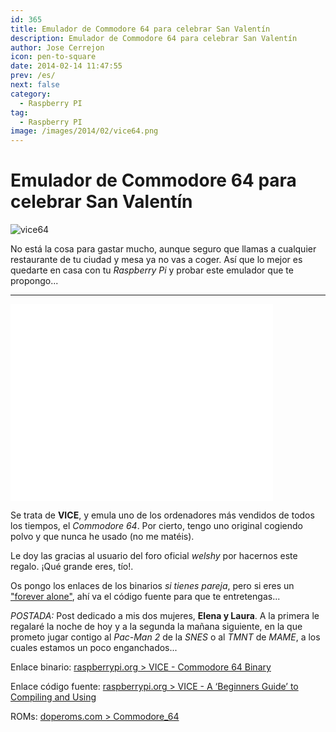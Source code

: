 ```yaml
---
id: 365
title: Emulador de Commodore 64 para celebrar San Valentín
description: Emulador de Commodore 64 para celebrar San Valentín
author: Jose Cerrejon
icon: pen-to-square
date: 2014-02-14 11:47:55
prev: /es/
next: false
category:
  - Raspberry PI
tag:
  - Raspberry PI
image: /images/2014/02/vice64.png
---
```


# Emulador de Commodore 64 para celebrar San Valentín

![vice64](/images/2014/02/vice64.png)

No está la cosa para gastar mucho, aunque seguro que llamas a cualquier restaurante de tu ciudad y mesa ya no vas a coger. Así que lo mejor es quedarte en casa con tu *Raspberry Pi* y probar este emulador que te propongo...

- - -
<iframe width="420" height="315" src="//www.youtube.com/embed/eY2gK1MPgh8" frameborder="0" allowfullscreen></iframe>

Se trata de **VICE**, y emula uno de los ordenadores más vendidos de todos los tiempos, el *Commodore 64*. Por cierto, tengo uno original cogiendo polvo y que nunca he usado (no me matéis).

Le doy las gracias al usuario del foro oficial *welshy* por hacernos este regalo. ¡Qué grande eres, tío!.

Os pongo los enlaces de los binarios _si tienes pareja_, pero si eres un ["forever alone"](http://knowyourmeme.com/memes/forever-alone), ahí va el código fuente para que te entretengas...

*POSTADA:* Post dedicado a mis dos mujeres, **Elena y Laura**. A la primera le regalaré la noche de hoy y a la segunda la mañana siguiente, en la que prometo jugar contigo al *Pac-Man 2* de la *SNES* o al *TMNT* de *MAME*, a los cuales estamos un poco enganchados...

Enlace binario: [raspberrypi.org > VICE - Commodore 64 Binary](http://www.raspberrypi.org/forum/viewtopic.php?f=78&t=69420)

Enlace código fuente: [raspberrypi.org > VICE - A ‘Beginners Guide’ to Compiling and Using](http://www.raspberrypi.org/forum/viewtopic.php?f=78&t=69353)

ROMs: [doperoms.com > Commodore_64](http://www.doperoms.com/roms/Commodore_64.html)
